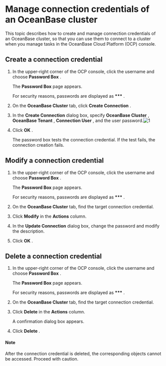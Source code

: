 Manage connection credentials of an OceanBase cluster 
==========================================================================

This topic describes how to create and manage connection credentials of an OceanBase cluster, so that you can use them to connect to a cluster when you manage tasks in the OceanBase Cloud Platform (OCP) console. 

**Create a connection credential** 
-------------------------------------------------------

1. In the upper-right corner of the OCP console, click the username and choose **Password Box** . 

   The **Password Box** page appears. 

   For security reasons, passwords are displayed as **\*\*\*** .
   

2. On the **OceanBase Cluster** tab, click **Create Connection** .

   

3. In the **Create Connection** dialog box, specify **OceanBase Cluster** , **OceanBase Tenant** , **Connection User** , and the user password.![1](https://help-static-aliyun-doc.aliyuncs.com/assets/img/en-US/6614306461/p383263.png)

   

4. Click **OK** . 

   The password box tests the connection credential. If the test fails, the connection creation fails.
   




Modify a connection credential 
---------------------------------------------------

1. In the upper-right corner of the OCP console, click the username and choose **Password Box** . 

   The **Password Box** page appears. 

   For security reasons, passwords are displayed as **\*\*\*** .
   

2. On the **OceanBase Cluster** tab, find the target connection credential.

   

3. Click **Modify** in the **Actions** column.

   

4. In the **Update Connection** dialog box, change the password and modify the description.

   

5. Click **OK** .

   




Delete a connection credential 
---------------------------------------------------

1. In the upper-right corner of the OCP console, click the username and choose **Password Box** . 

   The **Password Box** page appears. 

   For security reasons, passwords are displayed as **\*\*\*** .
   

2. On the **OceanBase Cluster** tab, find the target connection credential.

   

3. Click **Delete** in the **Actions** column. 

   A confirmation dialog box appears.
   

4. Click **Delete** . 

  <main id="notice" type='explain'>
    <h4>Note</h4>
    <p>After the connection credential is deleted, the corresponding objects cannot be accessed. Proceed with caution.</p>
  </main>
   




